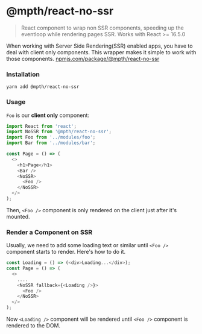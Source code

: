 # @mpth/react-no-ssr
> React component to wrap non SSR components, speeding up the eventloop while rendering pages SSR. Works with React >= 16.5.0

When working with Server Side Rendering(SSR) enabled apps, you have to deal with client only components. This wrapper makes it simple to work with those components.
[npmjs.com/package/@mpth/react-no-ssr](https://www.npmjs.com/package/@mpth/react-no-ssr)

### Installation

```
yarn add @mpth/react-no-ssr
```

### Usage

`Foo` is our **client only** component:

```js
import React from 'react';
import NoSSR from '@mpth/react-no-ssr';
import Foo from '../modules/foo';
import Bar from '../modules/bar';

const Page = () => (
  <>
    <h1>Page</h1>
    <Bar />
    <NoSSR>
      <Foo />
    </NoSSR>
  </>
);
```

Then, `<Foo />` component is only rendered on the client just after it's mounted.

### Render a Component on SSR

Usually, we need to add some loading text or similar until `<Foo />` component starts to render. Here's how to do it.

```js
const Loading = () => (<div>Loading...</div>);
const Page = () => (
  <>
    ....
    <NoSSR fallback={<Loading />}>
      <Foo />
    </NoSSR>
  </>
);
```

Now `<Loading />` component will be rendered until `<Foo />` component is rendered to the DOM.
